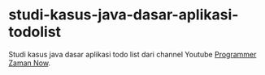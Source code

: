 # studi-kasus-java-dasar-aplikasi-todolist
Studi kasus java dasar aplikasi todo list dari channel Youtube [Programmer Zaman Now](https://youtu.be/CSGlYkknhUs).
